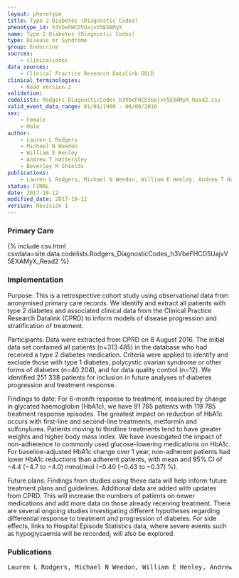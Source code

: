 ```yaml
---
layout: phenotype
title: Type 2 Diabetes (Diagnostic Codes)
phenotype_id: h3VbeFHCD5UajvV5EXAMyX
name: Type 2 Diabetes (Diagnostic Codes)
type: Disease or Syndrome
group: Endocrine
sources: 
    - clinicalcodes
data_sources:
    - Clinical Practice Research Datalink GOLD
clinical_terminologies:
    - Read Version 2
validation:
codelists: Rodgers_DiagnosticCodes_h3VbeFHCD5UajvV5EXAMyX_Read2.csv
valid_event_data_range: 01/01/1900 - 08/08/2016
sex:
    - Female
    - Male
author:
    - Lauren L Rodgers
    - Michael N Weedon
    - William E Henley
    - Andrew T Hattersley
    - Beverley M Shields       
publications:
    - Lauren L Rodgers, Michael N Weedon, William E Henley, Andrew T Hattersley, Beverley M Shields, Cohort profile for the MASTERMIND study using the Clinical Practice Research Datalink (CPRD) to investigate stratification of response to treatment in patients with type 2 diabetes. BMJ Open, 7:e017989, 2017.
status: FINAL
date: 2017-10-12
modified_date: 2017-10-12
version: Revision 1
---
```


### Primary Care

{% include csv.html csvdata=site.data.codelists.Rodgers_DiagnosticCodes_h3VbeFHCD5UajvV5EXAMyX_Read2 %}

### Implementation
Purpose:
This is a retrospective cohort study using observational data from anonymised primary care records. We identify and extract all patients with type 2 diabetes and associated clinical data from the Clinical Practice Research Datalink (CPRD) to inform models of disease progression and stratification of treatment.

Participants:
Data were extracted from CPRD on 8 August 2016. The initial data set contained all patients (n=313 485) in the database who had received a type 2 diabetes medication. Criteria were applied to identify and exclude those with type 1 diabetes, polycystic ovarian syndrome or other forms of diabetes (n=40 204), and for data quality control (n=12). We identified 251 338 patients for inclusion in future analyses of diabetes progression and treatment response.

Findings to date:
For 6-month response to treatment, measured by change in glycated haemoglobin (HbA1c), we have 91 765 patients with 119 785 treatment response episodes. The greatest impact on reduction of HbA1c occurs with first-line and second-line treatments, metformin and sulfonylurea. Patients moving to thirdline treatments tend to have greater weights and higher body mass index. We have investigated the impact of non-adherence to commonly used glucose-lowering medications on HbA1c. For baseline-adjusted HbA1c change over 1 year, non-adherent patients had lower HbA1c reductions than adherent patients, with mean and 95% CI of −4.4 (−4.7 to −4.0) mmol/mol (−0.40 (−0.43 to −0.37) %).

Future plans: 
Findings from studies using these data will help inform future treatment plans and guidelines. Additional data are added with updates from CPRD. This will increase the numbers of patients on newer medications and add more data on those already receiving treatment. There are several ongoing studies investigating different hypotheses regarding differential response to treatment and progression of diabetes. For side effects, links to Hospital Episode Statistics data, where severe events such as hypoglycaemia will be recorded, will also be explored.

### Publications

<pre>
Lauren L Rodgers, Michael N Weedon, William E Henley, Andrew T Hattersley, Beverley M Shields, Cohort profile for the MASTERMIND study using the Clinical Practice Research Datalink (CPRD) to investigate stratification of response to treatment in patients with type 2 diabetes. BMJ Open, 7:e017989, 2017.
</pre>